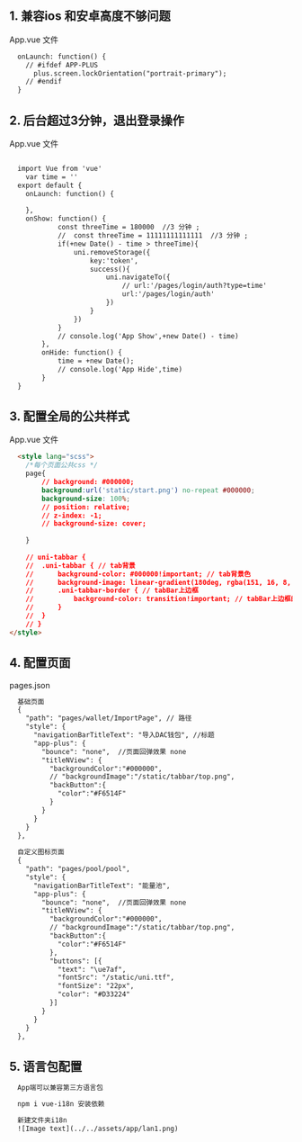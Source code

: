 <!--
 * @Author: your name
 * @Date: 2021-03-12 10:14:12
 * @LastEditTime: 2021-03-12 10:53:11
 * @LastEditors: Please set LastEditors
 * @Description: In User Settings Edit
 * @FilePath: \lcz_document\docs\project\app.md
-->
## 1. 兼容ios 和安卓高度不够问题
  App.vue 文件
```html
  onLaunch: function() {
    // #ifdef APP-PLUS
      plus.screen.lockOrientation("portrait-primary"); 
    // #endif
  }
```

## 2. 后台超过3分钟，退出登录操作
  App.vue 文件
```html

  import Vue from 'vue'
	var time = ''
  export default {
    onLaunch: function() {
      
    },
    onShow: function() {
		 	const threeTime = 180000  //3 分钟 ;
			//  const threeTime = 11111111111111  //3 分钟 ;
			if(+new Date() - time > threeTime){
				uni.removeStorage({
					key:'token',
					success(){
						uni.navigateTo({
							// url:'/pages/login/auth?type=time'
							url:'/pages/login/auth'
						})
					}
				})
			}
			// console.log('App Show',+new Date() - time)
		},
		onHide: function() {
			time = +new Date();
			// console.log('App Hide',time)
		}
  }
```

## 3. 配置全局的公共样式
  App.vue 文件

```html
  <style lang="scss">
	/*每个页面公共css */
	page{
		// background: #000000;
		background:url('static/start.png') no-repeat #000000;
		background-size: 100%;
		// position: relative;
		// z-index: -1;
		// background-size: cover;
		
	}
	
	// uni-tabbar {
	// 	.uni-tabbar { // tab背景
	// 		background-color: #000000!important; // tab背景色
	// 		background-image: linear-gradient(180deg, rgba(151, 16, 8, 0.53) 0%, rgba(151, 16, 8, 0) 100%);!important; // tab背景图片，也可以是渐变色，背景色和背景图片最多选择一个进行设置
	// 		.uni-tabbar-border { // tabBar上边框
	// 			background-color: transition!important; // tabBar上边框的颜色
	// 		}
	// 	}
	// }
</style>

```

## 4. 配置页面
pages.json
```html
  基础页面
  {
    "path": "pages/wallet/ImportPage", // 路径
    "style": {
      "navigationBarTitleText": "导入DAC钱包", //标题
      "app-plus": {
        "bounce": "none",  //页面回弹效果 none
        "titleNView": {
          "backgroundColor":"#000000",
          // "backgroundImage":"/static/tabbar/top.png",
          "backButton":{
            "color":"#F6514F"
          }
        }
      }
    }
  },
  
  自定义图标页面
  {
    "path": "pages/pool/pool",
    "style": {
      "navigationBarTitleText": "能量池",
      "app-plus": {
        "bounce": "none",  //页面回弹效果 none
        "titleNView": {
          "backgroundColor":"#000000",
          // "backgroundImage":"/static/tabbar/top.png",
          "backButton":{
            "color":"#F6514F"
          },
          "buttons": [{
            "text": "\ue7af",
            "fontSrc": "/static/uni.ttf",
            "fontSize": "22px",
            "color": "#D33224"
          }]
        }
      }
    }
  },
```

## 5. 语言包配置
```html
  App端可以兼容第三方语言包

  npm i vue-i18n 安装依赖

  新建文件夹i18n
  ![Image text](../../assets/app/lan1.png)
```